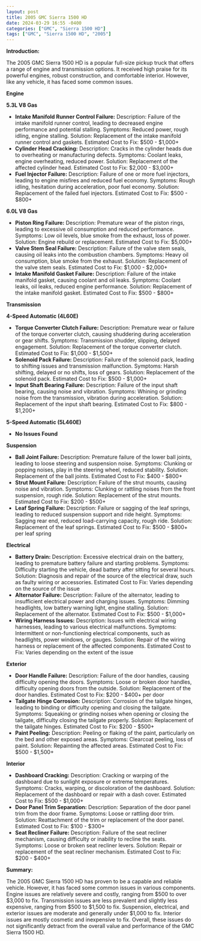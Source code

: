 ```yaml
---
layout: post
title: 2005 GMC Sierra 1500 HD
date: 2024-03-29 16:55 -0400
categories: ["GMC", "Sierra 1500 HD"]
tags: ["GMC", "Sierra 1500 HD", "2005"]
---
```

**Introduction:**

The 2005 GMC Sierra 1500 HD is a popular full-size pickup truck that offers a range of engine and transmission options. It received high praise for its powerful engines, robust construction, and comfortable interior. However, like any vehicle, it has faced some common issues.

**Engine**

**5.3L V8 Gas**
* **Intake Manifold Runner Control Failure:** Description: Failure of the intake manifold runner control, leading to decreased engine performance and potential stalling. Symptoms: Reduced power, rough idling, engine stalling. Solution: Replacement of the intake manifold runner control and gaskets. Estimated Cost to Fix: $500 - $1,000+
* **Cylinder Head Cracking:** Description: Cracks in the cylinder heads due to overheating or manufacturing defects. Symptoms: Coolant leaks, engine overheating, reduced power. Solution: Replacement of the affected cylinder head. Estimated Cost to Fix: $2,000 - $3,000+
* **Fuel Injector Failure:** Description: Failure of one or more fuel injectors, leading to engine misfires and reduced fuel economy. Symptoms: Rough idling, hesitation during acceleration, poor fuel economy. Solution: Replacement of the failed fuel injectors. Estimated Cost to Fix: $500 - $800+

**6.0L V8 Gas**
* **Piston Ring Failure:** Description: Premature wear of the piston rings, leading to excessive oil consumption and reduced performance. Symptoms: Low oil levels, blue smoke from the exhaust, loss of power. Solution: Engine rebuild or replacement. Estimated Cost to Fix: $5,000+
* **Valve Stem Seal Failure:** Description: Failure of the valve stem seals, causing oil leaks into the combustion chambers. Symptoms: Heavy oil consumption, blue smoke from the exhaust. Solution: Replacement of the valve stem seals. Estimated Cost to Fix: $1,000 - $2,000+
* **Intake Manifold Gasket Failure:** Description: Failure of the intake manifold gasket, causing coolant and oil leaks. Symptoms: Coolant leaks, oil leaks, reduced engine performance. Solution: Replacement of the intake manifold gasket. Estimated Cost to Fix: $500 - $800+

**Transmission**

**4-Speed Automatic (4L60E)**
* **Torque Converter Clutch Failure:** Description: Premature wear or failure of the torque converter clutch, causing shuddering during acceleration or gear shifts. Symptoms: Transmission shudder, slipping, delayed engagement. Solution: Replacement of the torque converter clutch. Estimated Cost to Fix: $1,000 - $1,500+
* **Solenoid Pack Failure:** Description: Failure of the solenoid pack, leading to shifting issues and transmission malfunction. Symptoms: Harsh shifting, delayed or no shifts, loss of gears. Solution: Replacement of the solenoid pack. Estimated Cost to Fix: $500 - $1,000+
* **Input Shaft Bearing Failure:** Description: Failure of the input shaft bearing, causing noise and vibration. Symptoms: Whining or grinding noise from the transmission, vibration during acceleration. Solution: Replacement of the input shaft bearing. Estimated Cost to Fix: $800 - $1,200+

**5-Speed Automatic (5L460E)**
* **No Issues Found**

**Suspension**

* **Ball Joint Failure:** Description: Premature failure of the lower ball joints, leading to loose steering and suspension noise. Symptoms: Clunking or popping noises, play in the steering wheel, reduced stability. Solution: Replacement of the ball joints. Estimated Cost to Fix: $400 - $800+
* **Strut Mount Failure:** Description: Failure of the strut mounts, causing noise and vibration. Symptoms: Clunking or rattling noises from the front suspension, rough ride. Solution: Replacement of the strut mounts. Estimated Cost to Fix: $200 - $500+
* **Leaf Spring Failure:** Description: Failure or sagging of the leaf springs, leading to reduced suspension support and ride height. Symptoms: Sagging rear end, reduced load-carrying capacity, rough ride. Solution: Replacement of the leaf springs. Estimated Cost to Fix: $500 - $800+ per leaf spring

**Electrical**

* **Battery Drain:** Description: Excessive electrical drain on the battery, leading to premature battery failure and starting problems. Symptoms: Difficulty starting the vehicle, dead battery after sitting for several hours. Solution: Diagnosis and repair of the source of the electrical draw, such as faulty wiring or accessories. Estimated Cost to Fix: Varies depending on the source of the issue
* **Alternator Failure:** Description: Failure of the alternator, leading to insufficient electrical power and charging issues. Symptoms: Dimming headlights, low battery warning light, engine stalling. Solution: Replacement of the alternator. Estimated Cost to Fix: $500 - $1,000+
* **Wiring Harness Issues:** Description: Issues with electrical wiring harnesses, leading to various electrical malfunctions. Symptoms: Intermittent or non-functioning electrical components, such as headlights, power windows, or gauges. Solution: Repair of the wiring harness or replacement of the affected components. Estimated Cost to Fix: Varies depending on the extent of the issue

**Exterior**

* **Door Handle Failure:** Description: Failure of the door handles, causing difficulty opening the doors. Symptoms: Loose or broken door handles, difficulty opening doors from the outside. Solution: Replacement of the door handles. Estimated Cost to Fix: $200 - $400+ per door
* **Tailgate Hinge Corrosion:** Description: Corrosion of the tailgate hinges, leading to binding or difficulty opening and closing the tailgate. Symptoms: Squeaking or grinding noises when opening or closing the tailgate, difficulty closing the tailgate properly. Solution: Replacement of the tailgate hinges. Estimated Cost to Fix: $200 - $500+
* **Paint Peeling:** Description: Peeling or flaking of the paint, particularly on the bed and other exposed areas. Symptoms: Clearcoat peeling, loss of paint. Solution: Repainting the affected areas. Estimated Cost to Fix: $500 - $1,500+

**Interior**

* **Dashboard Cracking:** Description: Cracking or warping of the dashboard due to sunlight exposure or extreme temperatures. Symptoms: Cracks, warping, or discoloration of the dashboard. Solution: Replacement of the dashboard or repair with a dash cover. Estimated Cost to Fix: $500 - $1,000+
* **Door Panel Trim Separation:** Description: Separation of the door panel trim from the door frame. Symptoms: Loose or rattling door trim. Solution: Reattachment of the trim or replacement of the door panel. Estimated Cost to Fix: $100 - $300+
* **Seat Recliner Failure:** Description: Failure of the seat recliner mechanism, causing difficulty or inability to recline the seats. Symptoms: Loose or broken seat recliner levers. Solution: Repair or replacement of the seat recliner mechanism. Estimated Cost to Fix: $200 - $400+

**Summary:**

The 2005 GMC Sierra 1500 HD has proven to be a capable and reliable vehicle. However, it has faced some common issues in various components. Engine issues are relatively severe and costly, ranging from $500 to over $3,000 to fix. Transmission issues are less prevalent and slightly less expensive, ranging from $500 to $1,500 to fix. Suspension, electrical, and exterior issues are moderate and generally under $1,000 to fix. Interior issues are mostly cosmetic and inexpensive to fix. Overall, these issues do not significantly detract from the overall value and performance of the GMC Sierra 1500 HD.
